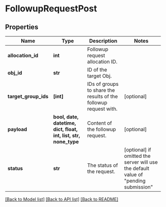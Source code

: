 # FollowupRequestPost

## Properties
Name | Type | Description | Notes
------------ | ------------- | ------------- | -------------
**allocation_id** | **int** | Followup request allocation ID. | 
**obj_id** | **str** | ID of the target Obj. | 
**target_group_ids** | **[int]** | IDs of groups to share the results of the followup request with. | [optional] 
**payload** | **bool, date, datetime, dict, float, int, list, str, none_type** | Content of the followup request. | [optional] 
**status** | **str** | The status of the request. | [optional]  if omitted the server will use the default value of "pending submission"

[[Back to Model list]](../README.md#documentation-for-models) [[Back to API list]](../README.md#documentation-for-api-endpoints) [[Back to README]](../README.md)


